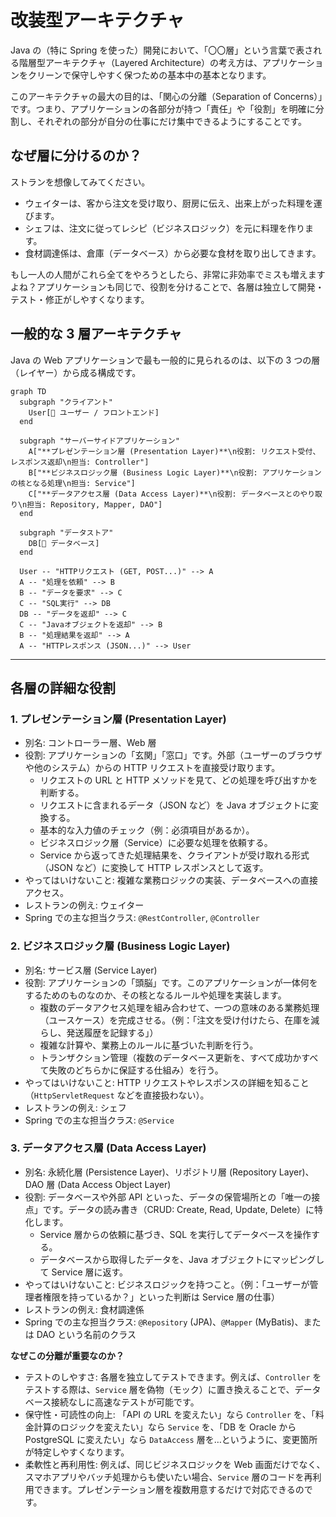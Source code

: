 # 改装型アーキテクチャ

Java の（特に Spring を使った）開発において、「〇〇層」という言葉で表される階層型アーキテクチャ（Layered Architecture）の考え方は、アプリケーションをクリーンで保守しやすく保つための基本中の基本となります。

このアーキテクチャの最大の目的は、「関心の分離（Separation of Concerns）」です。つまり、アプリケーションの各部分が持つ「責任」や「役割」を明確に分割し、それぞれの部分が自分の仕事にだけ集中できるようにすることです。

## なぜ層に分けるのか？

ストランを想像してみてください。

- ウェイターは、客から注文を受け取り、厨房に伝え、出来上がった料理を運びます。
- シェフは、注文に従ってレシピ（ビジネスロジック）を元に料理を作ります。
- 食材調達係は、倉庫（データベース）から必要な食材を取り出してきます。

もし一人の人間がこれら全てをやろうとしたら、非常に非効率でミスも増えますよね？アプリケーションも同じで、役割を分けることで、各層は独立して開発・テスト・修正がしやすくなります。

## 一般的な 3 層アーキテクチャ

Java の Web アプリケーションで最も一般的に見られるのは、以下の 3 つの層（レイヤー）から成る構成です。

```mermaid
graph TD
  subgraph "クライアント"
    User[👤 ユーザー / フロントエンド]
  end

  subgraph "サーバーサイドアプリケーション"
    A["**プレゼンテーション層 (Presentation Layer)**\n役割: リクエスト受付、レスポンス返却\n担当: Controller"]
    B["**ビジネスロジック層 (Business Logic Layer)**\n役割: アプリケーションの核となる処理\n担当: Service"]
    C["**データアクセス層 (Data Access Layer)**\n役割: データベースとのやり取り\n担当: Repository, Mapper, DAO"]
  end

  subgraph "データストア"
    DB[💾 データベース]
  end

  User -- "HTTPリクエスト (GET, POST...)" --> A
  A -- "処理を依頼" --> B
  B -- "データを要求" --> C
  C -- "SQL実行" --> DB
  DB -- "データを返却" --> C
  C -- "Javaオブジェクトを返却" --> B
  B -- "処理結果を返却" --> A
  A -- "HTTPレスポンス (JSON...)" --> User
```

---

## 各層の詳細な役割

### 1. プレゼンテーション層 (Presentation Layer)

- 別名: コントローラー層、Web 層
- 役割: アプリケーションの「玄関」「窓口」です。外部（ユーザーのブラウザや他のシステム）からの HTTP リクエストを直接受け取ります。
  - リクエストの URL と HTTP メソッドを見て、どの処理を呼び出すかを判断する。
  - リクエストに含まれるデータ（JSON など）を Java オブジェクトに変換する。
  - 基本的な入力値のチェック（例：必須項目があるか）。
  - ビジネスロジック層（Service）に必要な処理を依頼する。
  - Service から返ってきた処理結果を、クライアントが受け取れる形式（JSON など）に変換して HTTP レスポンスとして返す。
- やってはいけないこと: 複雑な業務ロジックの実装、データベースへの直接アクセス。
- レストランの例え: ウェイター
- Spring での主な担当クラス: `@RestController`, `@Controller`

### 2. ビジネスロジック層 (Business Logic Layer)

- 別名: サービス層 (Service Layer)
- 役割: アプリケーションの「頭脳」です。このアプリケーションが一体何をするためのものなのか、その核となるルールや処理を実装します。
  - 複数のデータアクセス処理を組み合わせて、一つの意味のある業務処理（ユースケース）を完成させる。（例：「注文を受け付けたら、在庫を減らし、発送履歴を記録する」）
  - 複雑な計算や、業務上のルールに基づいた判断を行う。
  - トランザクション管理（複数のデータベース更新を、すべて成功かすべて失敗のどちらかに保証する仕組み）を行う。
- やってはいけないこと: HTTP リクエストやレスポンスの詳細を知ること（`HttpServletRequest` などを直接扱わない）。
- レストランの例え: シェフ
- Spring での主な担当クラス: `@Service`

### 3. データアクセス層 (Data Access Layer)

- 別名: 永続化層 (Persistence Layer)、リポジトリ層 (Repository Layer)、DAO 層 (Data Access Object Layer)
- 役割: データベースや外部 API といった、データの保管場所との「唯一の接点」です。データの読み書き（CRUD: Create, Read, Update, Delete）に特化します。
  - Service 層からの依頼に基づき、SQL を実行してデータベースを操作する。
  - データベースから取得したデータを、Java オブジェクトにマッピングして Service 層に返す。
- やってはいけないこと:
  ビジネスロジックを持つこと。（例：「ユーザーが管理者権限を持っているか？」といった判断は Service 層の仕事）
- レストランの例え: 食材調達係
- Spring での主な担当クラス: `@Repository` (JPA)、`@Mapper` (MyBatis)、または DAO という名前のクラス

**なぜこの分離が重要なのか？**

- テストのしやすさ: 各層を独立してテストできます。例えば、`Controller` をテストする際は、`Service` 層を偽物（モック）に置き換えることで、データベース接続なしに高速なテストが可能です。
- 保守性・可読性の向上: 「API の URL を変えたい」なら `Controller` を、「料金計算のロジックを変えたい」なら `Service` を、「DB を Oracle から PostgreSQL に変えたい」なら `DataAccess` 層を…というように、変更箇所が特定しやすくなります。
- 柔軟性と再利用性: 例えば、同じビジネスロジックを Web 画面だけでなく、スマホアプリやバッチ処理からも使いたい場合、`Service` 層のコードを再利用できます。プレゼンテーション層を複数用意するだけで対応できるのです。
